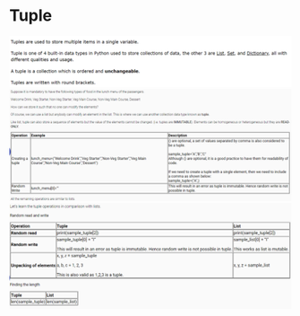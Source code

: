 # Tuple

<img src = "images/intro.PNG">
<br>
<img src = "images/i1.PNG">
<br>
<img src = "images/i2.PNG">
<br>